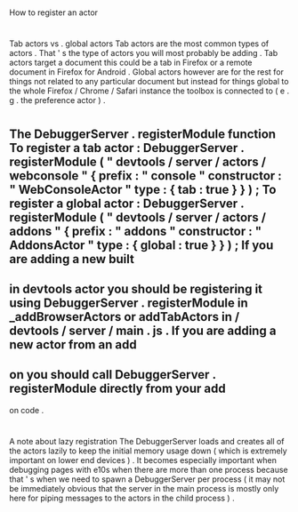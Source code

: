 #
How
to
register
an
actor
#
#
Tab
actors
vs
.
global
actors
Tab
actors
are
the
most
common
types
of
actors
.
That
'
s
the
type
of
actors
you
will
most
probably
be
adding
.
Tab
actors
target
a
document
this
could
be
a
tab
in
Firefox
or
a
remote
document
in
Firefox
for
Android
.
Global
actors
however
are
for
the
rest
for
things
not
related
to
any
particular
document
but
instead
for
things
global
to
the
whole
Firefox
/
Chrome
/
Safari
instance
the
toolbox
is
connected
to
(
e
.
g
.
the
preference
actor
)
.
#
#
The
DebuggerServer
.
registerModule
function
To
register
a
tab
actor
:
DebuggerServer
.
registerModule
(
"
devtools
/
server
/
actors
/
webconsole
"
{
prefix
:
"
console
"
constructor
:
"
WebConsoleActor
"
type
:
{
tab
:
true
}
}
)
;
To
register
a
global
actor
:
DebuggerServer
.
registerModule
(
"
devtools
/
server
/
actors
/
addons
"
{
prefix
:
"
addons
"
constructor
:
"
AddonsActor
"
type
:
{
global
:
true
}
}
)
;
If
you
are
adding
a
new
built
-
in
devtools
actor
you
should
be
registering
it
using
DebuggerServer
.
registerModule
in
_addBrowserActors
or
addTabActors
in
/
devtools
/
server
/
main
.
js
.
If
you
are
adding
a
new
actor
from
an
add
-
on
you
should
call
DebuggerServer
.
registerModule
directly
from
your
add
-
on
code
.
#
#
A
note
about
lazy
registration
The
DebuggerServer
loads
and
creates
all
of
the
actors
lazily
to
keep
the
initial
memory
usage
down
(
which
is
extremely
important
on
lower
end
devices
)
.
It
becomes
especially
important
when
debugging
pages
with
e10s
when
there
are
more
than
one
process
because
that
'
s
when
we
need
to
spawn
a
DebuggerServer
per
process
(
it
may
not
be
immediately
obvious
that
the
server
in
the
main
process
is
mostly
only
here
for
piping
messages
to
the
actors
in
the
child
process
)
.

